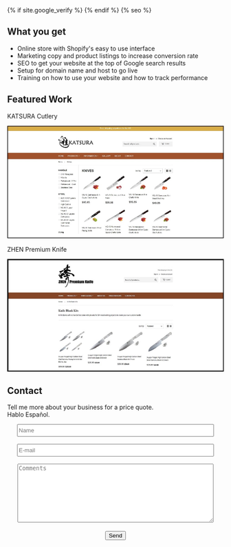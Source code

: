 <html>
	<head>
		{% if site.google_verify %}
   		 <meta name="google-site-verification" content="XYhbmGbQ4p9sRCQi3kY7yZHN7p3YPPcOQKZeFUg8EV0" />
		{% endif %}
    		{% seo %}
	</head>
	<body>
		<h2>What you get</h2>
		<p>
		<ul>
			<li>Online store with Shopify's easy to use interface</li>
			<li>Marketing copy and product listings to increase conversion rate</li>
			<li>SEO to get your website at the top of Google search results</li>
			<li>Setup for domain name and host to go live</li>
			<li>Training on how to use your website and how to track performance</li>
		</ul></p>
		<h2>Featured Work</h2>
		<p>KATSURA Cutlery</p>
		<p><a href="http://www.katsuracutlery.com" target="_blank" rel="noopener"><img class="aligncenter size-full wp-image-35" 		src="images/shopify_katsura.jpg"/></a></p>
		<p>ZHEN Premium Knife</p>
		<p><a href="http://www.zhenpremiumknife.com" target="_blank" rel="noopener"><img class="aligncenter size-full wp-image-35" 			src="images/shopify_zhen.jpg"/></a></p>
		<h2>Contact</h2>
		<p>Tell me more about your business for a price quote. <br>Hablo Español.</p>
		<center><form method="POST" action="https://formspree.io/edwincheng097@gmail.com">
		<input type="text" name="name" placeholder="Name" style="height:23px; width:450px" maxlength="50"><br><br>	
    		<input type="email" name="email" placeholder="E-mail" style="height:23px; width:450px" maxlength="50"><br><br>
    		<textarea name="message" placeholder="Comments" style="height:130px; width:450px" maxlength="800"></textarea><br><br>
		<input type="hidden" name="_subject" value="wincheng.github.io" />
		<input type="text" name="_gotcha" style="display:none" />
		<button type="submit">Send</button>
		</form></center>
	</body>
	</html>
